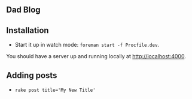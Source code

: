 Dad Blog
--------------
## Installation

* Start it up in watch mode: `foreman start -f Procfile.dev`.

You should have a server up and running locally at <http://localhost:4000>.

## Adding posts
* `rake post title='My New Title'`
